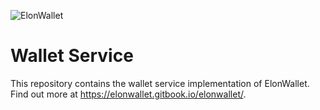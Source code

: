 ![ElonWallet](https://github.com/elonwallet-io/function/assets/57064670/589b2991-d4cf-4e3d-bbc0-10c10b1bb8c0)
# Wallet Service
This repository contains the wallet service implementation of ElonWallet. Find out more at https://elonwallet.gitbook.io/elonwallet/.
